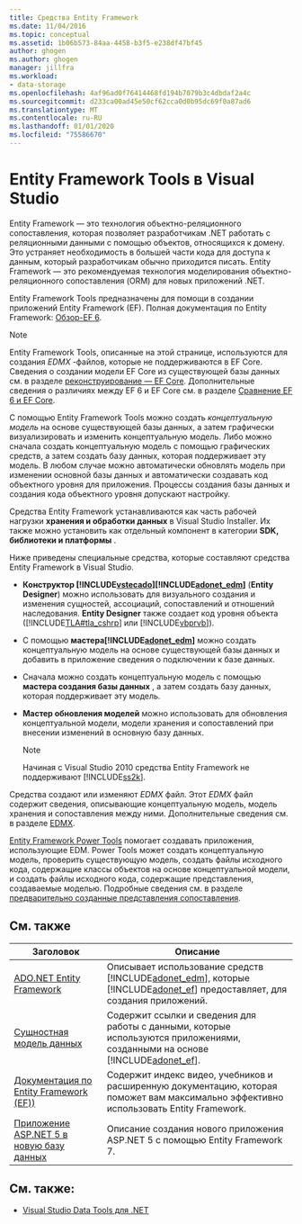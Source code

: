 ```yaml
---
title: Средства Entity Framework
ms.date: 11/04/2016
ms.topic: conceptual
ms.assetid: 1b06b573-84aa-4458-b3f5-e238df47bf45
author: ghogen
ms.author: ghogen
manager: jillfra
ms.workload:
- data-storage
ms.openlocfilehash: 4af96ad0f76414468fd194b7079b3c4dbdaf2a4c
ms.sourcegitcommit: d233ca00ad45e50cf62cca0d0b95dc69f0a87ad6
ms.translationtype: MT
ms.contentlocale: ru-RU
ms.lasthandoff: 01/01/2020
ms.locfileid: "75586670"
---
```

# <a name="entity-framework-tools-in-visual-studio"></a>Entity Framework Tools в Visual Studio

Entity Framework — это технология объектно-реляционного сопоставления, которая позволяет разработчикам .NET работать с реляционными данными с помощью объектов, относящихся к домену. Это устраняет необходимость в большей части кода для доступа к данным, который разработчикам обычно приходится писать. Entity Framework — это рекомендуемая технология моделирования объектно-реляционного сопоставления (ORM) для новых приложений .NET.

Entity Framework Tools предназначены для помощи в создании приложений Entity Framework (EF). Полная документация по Entity Framework: [Обзор-EF 6](/ef/ef6/).

  > [!NOTE]
  > Entity Framework Tools, описанные на этой странице, используются для создания *EDMX* -файлов, которые не поддерживаются в EF Core. Сведения о создании модели EF Core из существующей базы данных см. в разделе [реконструирование — EF Core](/ef/core/managing-schemas/scaffolding). Дополнительные сведения о различиях между EF 6 и EF Core см. в разделе [Сравнение EF 6 и EF Core](/ef/efcore-and-ef6/).

С помощью Entity Framework Tools можно создать *концептуальную модель* на основе существующей базы данных, а затем графически визуализировать и изменить концептуальную модель. Либо можно сначала создать концептуальную модель с помощью графических средств, а затем создать базу данных, которая поддерживает эту модель. В любом случае можно автоматически обновлять модель при изменении основной базы данных и автоматически создавать код объектного уровня для приложения. Процессы создания базы данных и создания кода объектного уровня допускают настройку.

Средства Entity Framework устанавливаются как часть рабочей нагрузки **хранения и обработки данных** в Visual Studio Installer. Их также можно установить как отдельный компонент в категории **SDK, библиотеки и платформы** .

Ниже приведены специальные средства, которые составляют средства Entity Framework в Visual Studio.

- **Конструктор [!INCLUDE[vstecado](../data-tools/includes/vstecado_md.md)][!INCLUDE[adonet_edm](../data-tools/includes/adonet_edm_md.md)]** (**Entity Designer**) можно использовать для визуального создания и изменения сущностей, ассоциаций, сопоставлений и отношений наследования. **Entity Designer** также создает код уровня объекта ([!INCLUDE[TLA#tla_cshrp](../data-tools/includes/tlasharptla_cshrp_md.md)] или [!INCLUDE[vbprvb](../code-quality/includes/vbprvb_md.md)]).

- С помощью **мастера[!INCLUDE[adonet_edm](../data-tools/includes/adonet_edm_md.md)]** можно создать концептуальную модель на основе существующей базы данных и добавить в приложение сведения о подключении к базе данных.

- Сначала можно создать концептуальную модель с помощью **мастера создания базы данных** , а затем создать базу данных, которая поддерживает эту модель.

- **Мастер обновления моделей** можно использовать для обновления концептуальной модели, модели хранения и сопоставлений при внесении изменений в основную базу данных.

  > [!NOTE]
  > Начиная с Visual Studio 2010 средства Entity Framework не поддерживают [!INCLUDE[ss2k](../data-tools/includes/ss2k_md.md)].

Средства создают или изменяют *EDMX* файл. Этот *EDMX* файл содержит сведения, описывающие концептуальную модель, модель хранения и сопоставления между ними. Дополнительные сведения см. в разделе [EDMX](/ef/ef6/).

[Entity Framework Power Tools](https://marketplace.visualstudio.com/items?itemName=EntityFrameworkTeam.EntityFrameworkPowerToolsBeta4) помогает создавать приложения, использующие EDM. Power Tools может создать концептуальную модель, проверить существующую модель, создать файлы исходного кода, содержащие классы объектов на основе концептуальной модели, и создать файлы исходного кода, содержащие представления, создаваемые моделью. Подробные сведения см. в разделе [предварительно созданные представления сопоставления](https://docs.microsoft.com/ef/ef6/fundamentals/performance/pre-generated-views).

## <a name="related-topics"></a>См. также

| Заголовок | Описание |
| - | - |
| [ADO.NET Entity Framework](/dotnet/framework/data/adonet/ef/index) | Описывает использование средств [!INCLUDE[adonet_edm](../data-tools/includes/adonet_edm_md.md)], которые [!INCLUDE[adonet_ef](../data-tools/includes/adonet_ef_md.md)] предоставляет, для создания приложений. |
| [Сущностная модель данных](/dotnet/framework/data/adonet/entity-data-model) | Содержит ссылки и сведения для работы с данными, которые используются приложениями, созданными на основе [!INCLUDE[adonet_ef](../data-tools/includes/adonet_ef_md.md)]. |
| [Документация по Entity Framework (EF))](/ef/ef6/get-started) | Содержит индекс видео, учебников и расширенную документацию, которая поможет вам максимально эффективно использовать Entity Framework. |
| [Приложение ASP.NET 5 в новую базу данных](https://docs.efproject.net/en/latest/platforms/aspnetcore/new-db.html) | Описание создания нового приложения ASP.NET 5 с помощью Entity Framework 7. |

## <a name="see-also"></a>См. также:

- [Visual Studio Data Tools для .NET](../data-tools/visual-studio-data-tools-for-dotnet.md)
